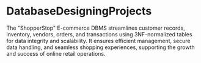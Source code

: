 # DatabaseDesigningProjects
The "ShopperStop" E-commerce DBMS streamlines customer records, inventory, vendors, orders, and transactions using 3NF-normalized tables for data integrity and scalability. It ensures efficient management, secure data handling, and seamless shopping experiences, supporting the growth and success of online retail operations.
